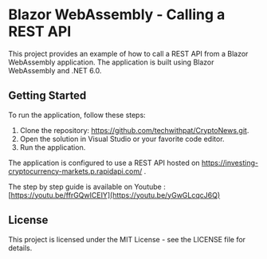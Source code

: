# Blazor WebAssembly - Calling a REST API
This project provides an example of how to call a REST API from a Blazor WebAssembly application. The application is built using Blazor WebAssembly and .NET 6.0.

## Getting Started
To run the application, follow these steps:
1. Clone the repository: https://github.com/techwithpat/CryptoNews.git.
2. Open the solution in Visual Studio or your favorite code editor.
3. Run the application.

The application is configured to use a REST API hosted on https://investing-cryptocurrency-markets.p.rapidapi.com/ . 

The step by step guide is available on Youtube :
[https://youtu.be/ffrGQwICEIY](https://youtu.be/yGwGLcqcJ6Q)

## License
This project is licensed under the MIT License - see the LICENSE file for details.
